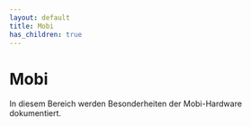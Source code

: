 ```yaml
---
layout: default
title: Mobi
has_children: true
---
```


# Mobi

In diesem Bereich werden Besonderheiten der Mobi-Hardware dokumentiert.
